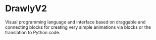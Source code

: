 # DrawlyV2
Visual programming language and interface based on draggable and connecting blocks for creating very simple animations via blocks or the translation to Python code.
